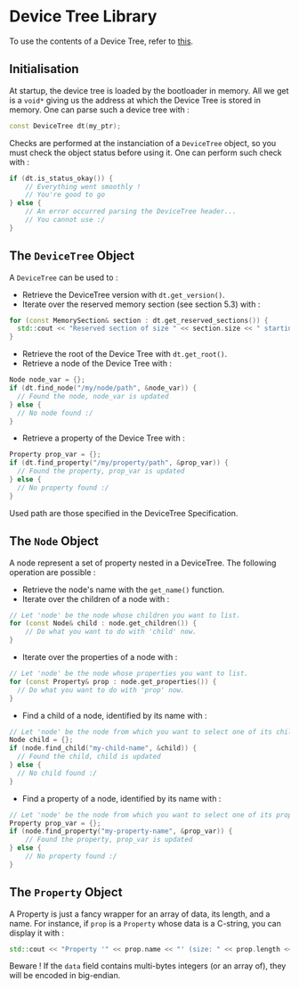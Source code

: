 # Device Tree Library

To use the contents of a Device Tree, refer
to [this](https://github.com/devicetree-org/devicetree-specification/releases/download/v0.4/devicetree-specification-v0.4.pdf).

## Initialisation

At startup, the device tree is loaded by the bootloader in memory.
All we get is a `void*` giving us the address at which the Device Tree
is stored in memory. One can parse such a device tree with :

```c++
const DeviceTree dt(my_ptr);
```

Checks are performed at the instanciation of a `DeviceTree` object, so
you must check the object status before using it. One can perform such
check with :

```c++
if (dt.is_status_okay()) {
    // Everything went smoothly !
    // You're good to go
} else {
    // An error occurred parsing the DeviceTree header...
    // You cannot use :/
}
 ```

## The `DeviceTree` Object

A `DeviceTree` can be used to :

- Retrieve the DeviceTree version with `dt.get_version()`.
- Iterate over the reserved memory section (see section 5.3) with :

```c++
for (const MemorySection& section : dt.get_reserved_sections()) {
  std::cout << "Reserved section of size " << section.size << " starting at address " << section.address << std::endl;
}
```

- Retrieve the root of the Device Tree with `dt.get_root()`.
- Retrieve a node of the Device Tree with :

```c++
Node node_var = {};
if (dt.find_node("/my/node/path", &node_var)) {
  // Found the node, node_var is updated
} else {
  // No node found :/
}
```

- Retrieve a property of the Device Tree with :

```c++
Property prop_var = {};
if (dt.find_property("/my/property/path", &prop_var)) {
  // Found the property, prop_var is updated
} else {
  // No property found :/
}
```

Used path are those specified in the DeviceTree Specification.

## The `Node` Object

A node represent a set of property nested in a DeviceTree.
The following operation are possible :

- Retrieve the node's name with the `get_name()` function.
- Iterate over the children of a node with :

```c++
// Let 'node' be the node whose children you want to list.
for (const Node& child : node.get_children()) {
    // Do what you want to do with 'child' now.
}
```

- Iterate over the properties of a node with :

```c++
// Let 'node' be the node whose properties you want to list.
for (const Property& prop : node.get_properties()) {
  // Do what you want to do with 'prop' now.
}
```

- Find a child of a node, identified by its name with :

```c++
// Let 'node' be the node from which you want to select one of its children.
Node child = {};
if (node.find_child("my-child-name", &child)) {
  // Found the child, child is updated
} else {
  // No child found :/
}
```

- Find a property of a node, identified by its name with :

```c++
// Let 'node' be the node from which you want to select one of its properties.
Property prop_var = {};
if (node.find_property("my-property-name", &prop_var)) {
    // Found the property, prop_var is updated
} else {
    // No property found :/
}
```

## The `Property` Object

A Property is just a fancy wrapper for an array of data, its length, and a name.
For instance, if `prop` is a `Property` whose data is a C-string, you can display
it with :

```c++
std::cout << "Property '" << prop.name << "' (size: " << prop.length << ") : " << prop.data << std::endl;
```

Beware ! If the `data` field contains multi-bytes integers (or an array of), they will be encoded in big-endian.
